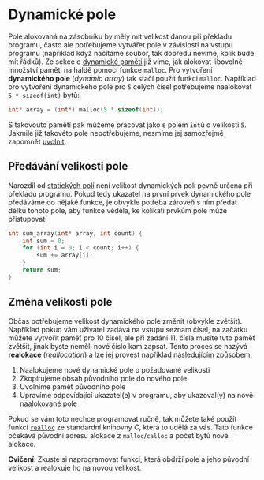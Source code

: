 # Dynamické pole
Pole alokovaná na zásobníku by měly mít velikost danou při překladu programu, často ale potřebujeme
vytvářet pole v závislosti na vstupu programu (například když načítáme soubor, tak dopředu nevíme,
kolik bude mít řádků). Ze sekce o [dynamické paměti](../prace_s_pameti/dynamicka_pamet.md) již víme,
jak alokovat libovolné množství paměti na haldě pomocí funkce `malloc`. Pro vytvoření
**dynamického pole** (*dynamic array*) tak stačí použít funkci `malloc`. Například pro vytvoření
dynamického pole pro `5` celých čísel potřebujeme naalokovat `5 * sizeof(int)` bytů:
```c
int* array = (int*) malloc(5 * sizeof(int));
```
S takovouto pamětí pak můžeme pracovat jako s polem `int`ů o velikosti `5`. Jakmile již takovéto
pole nepotřebujeme, nesmíme jej samozřejmě zapomnět
[uvolnit](../prace_s_pameti/dynamicka_pamet.md#uvolnění-paměti).

## Předávání velikosti pole
Narozdíl od [statických polí](staticke_pole.md) není velikost dynamických polí pevně určena při
překladu programu. Pokud tedy ukazatel na první prvek dynamického pole předáváme do nějaké funkce,
je obvykle potřeba zároveň s ním předat délku tohoto pole, aby funkce věděla, ke kolikati prvkům
pole může přistupovat:
```c
int sum_array(int* array, int count) {
    int sum = 0;
    for (int i = 0; i < count; i++) {
        sum += array[i];
    }
    return sum;
}
```

## Změna velikosti pole
Občas potřebujeme velikost dynamického pole změnit (obvykle zvětšit). Například pokud vám
uživatel zadává na vstupu seznam čísel, na začátku můžete vytvořit paměť pro 10 čísel, ale při
zadání 11. čísla musíte tuto paměť zvětšit, jinak byste neměli nové číslo kam zapsat. Tento proces
se nazývá **realokace** (*reallocation*) a lze jej provést například následujícím způsobem:
1) Naalokujeme nové dynamické pole o požadované velikosti
2) Zkopírujeme obsah původního pole do nového pole 
3) Uvolníme paměť původního pole
4) Upravíme odpovídající ukazatel(e) v programu, aby ukazoval(y) na nově naalokované pole

Pokud se vám toto nechce programovat ručně, tak můžete také použít funkci
[`realloc`](https://devdocs.io/c/memory/realloc) ze standardní knihovny *C*, která to udělá za vás.
Tato funkce očekává původní adresu alokace z `malloc`/`calloc` a počet bytů nové alokace.

**Cvičení**: Zkuste si naprogramovat funkci, která obdrží pole a jeho původní velikost
a realokuje ho na novou velikost.
